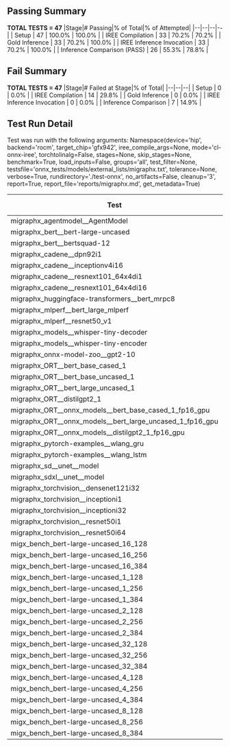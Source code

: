 ## Passing Summary

**TOTAL TESTS = 47**
|Stage|# Passing|% of Total|% of Attempted|
|--|--|--|--|
| Setup | 47 | 100.0% | 100.0% |
| IREE Compilation | 33 | 70.2% | 70.2% |
| Gold Inference | 33 | 70.2% | 100.0% |
| IREE Inference Invocation | 33 | 70.2% | 100.0% |
| Inference Comparison (PASS) | 26 | 55.3% | 78.8% |
## Fail Summary

**TOTAL TESTS = 47**
|Stage|# Failed at Stage|% of Total|
|--|--|--|
| Setup | 0 | 0.0% |
| IREE Compilation | 14 | 29.8% |
| Gold Inference | 0 | 0.0% |
| IREE Inference Invocation | 0 | 0.0% |
| Inference Comparison | 7 | 14.9% |
## Test Run Detail
Test was run with the following arguments:
Namespace(device='hip', backend='rocm', target_chip='gfx942', iree_compile_args=None, mode='cl-onnx-iree', torchtolinalg=False, stages=None, skip_stages=None, benchmark=True, load_inputs=False, groups='all', test_filter=None, testsfile='onnx_tests/models/external_lists/migraphx.txt', tolerance=None, verbose=True, rundirectory='./test-onnx', no_artifacts=False, cleanup='3', report=True, report_file='reports/migraphx.md', get_metadata=True)

| Test | Exit Status | Mean Benchmark Time (ms) | Notes |
|--|--|--|--|
| migraphx_agentmodel__AgentModel | compilation | None | |
| migraphx_bert__bert-large-uncased | PASS | 19.402152286838152 | |
| migraphx_bert__bertsquad-12 | compilation | None | |
| migraphx_cadene__dpn92i1 | compilation | None | |
| migraphx_cadene__inceptionv4i16 | compilation | None | |
| migraphx_cadene__resnext101_64x4di1 | compilation | None | |
| migraphx_cadene__resnext101_64x4di16 | compilation | None | |
| migraphx_huggingface-transformers__bert_mrpc8 | PASS | 7.124487922026389 | |
| migraphx_mlperf__bert_large_mlperf | Numerics | 55.71155437113095 | |
| migraphx_mlperf__resnet50_v1 | compilation | None | |
| migraphx_models__whisper-tiny-decoder | PASS | 44.218122728731636 | |
| migraphx_models__whisper-tiny-encoder | Numerics | 143.01397666179884 | |
| migraphx_onnx-model-zoo__gpt2-10 | compilation | None | |
| migraphx_ORT__bert_base_cased_1 | PASS | 108.00883375729121 | |
| migraphx_ORT__bert_base_uncased_1 | PASS | 107.96217966015405 | |
| migraphx_ORT__bert_large_uncased_1 | PASS | 1189.7704433261727 | |
| migraphx_ORT__distilgpt2_1 | PASS | 58.048908065150805 | |
| migraphx_ORT__onnx_models__bert_base_cased_1_fp16_gpu | Numerics | 64.1312730925468 | |
| migraphx_ORT__onnx_models__bert_large_uncased_1_fp16_gpu | Numerics | 273.81898355411573 | |
| migraphx_ORT__onnx_models__distilgpt2_1_fp16_gpu | Numerics | 34.46281451615505 | |
| migraphx_pytorch-examples__wlang_gru | PASS | 18.057821760400355 | |
| migraphx_pytorch-examples__wlang_lstm | PASS | 9.44391116792199 | |
| migraphx_sd__unet__model | import_model | None | |
| migraphx_sdxl__unet__model | import_model | None | |
| migraphx_torchvision__densenet121i32 | compilation | None | |
| migraphx_torchvision__inceptioni1 | PASS | 60.987622110082555 | |
| migraphx_torchvision__inceptioni32 | compilation | None | |
| migraphx_torchvision__resnet50i1 | compilation | None | |
| migraphx_torchvision__resnet50i64 | compilation | None | |
| migx_bench_bert-large-uncased_16_128 | PASS | 32.520302820943684 | |
| migx_bench_bert-large-uncased_16_256 | PASS | 54.67227128191064 | |
| migx_bench_bert-large-uncased_16_384 | Numerics | 84.003436503311 | |
| migx_bench_bert-large-uncased_1_128 | PASS | 47.760473498298474 | |
| migx_bench_bert-large-uncased_1_256 | PASS | 12.631235174402327 | |
| migx_bench_bert-large-uncased_1_384 | PASS | 19.45291859199103 | |
| migx_bench_bert-large-uncased_2_128 | PASS | 12.722645510538397 | |
| migx_bench_bert-large-uncased_2_256 | PASS | 13.261988271780476 | |
| migx_bench_bert-large-uncased_2_384 | PASS | 21.224455628661683 | |
| migx_bench_bert-large-uncased_32_128 | PASS | 67.09818350306402 | |
| migx_bench_bert-large-uncased_32_256 | PASS | 100.1944083809143 | |
| migx_bench_bert-large-uncased_32_384 | Numerics | 148.5015863397469 | |
| migx_bench_bert-large-uncased_4_128 | PASS | 14.349311288069222 | |
| migx_bench_bert-large-uncased_4_256 | PASS | 16.76474872926649 | |
| migx_bench_bert-large-uncased_4_384 | PASS | 26.259965098026075 | |
| migx_bench_bert-large-uncased_8_128 | PASS | 19.14911167035383 | |
| migx_bench_bert-large-uncased_8_256 | PASS | 27.35617158349412 | |
| migx_bench_bert-large-uncased_8_384 | PASS | 40.62842963007735 | |

